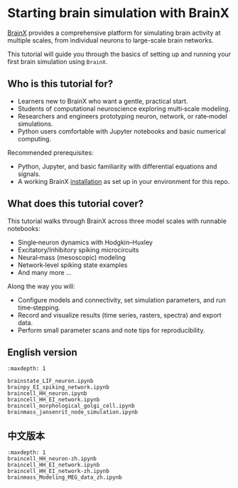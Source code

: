 # Starting brain simulation with BrainX 

[BrainX](https://github.com/chaobrain) provides a comprehensive platform for 
simulating brain activity at multiple scales, from individual neurons to 
large-scale brain networks. 

This tutorial will guide you through the basics of setting up and running 
your first brain simulation using ``BrainX``.


## Who is this tutorial for?

- Learners new to BrainX who want a gentle, practical start.
- Students of computational neuroscience exploring multi‑scale modeling.
- Researchers and engineers prototyping neuron, network, or rate‑model simulations.
- Python users comfortable with Jupyter notebooks and basic numerical computing.

Recommended prerequisites:

- Python, Jupyter, and basic familiarity with differential equations and signals.
- A working BrainX [installation](./install.md) as set up in your environment for this repo.

## What does this tutorial cover?

This tutorial walks through BrainX across three model scales with runnable notebooks:

- Single‑neuron dynamics with Hodgkin–Huxley
- Excitatory/Inhibitory spiking microcircuits
- Neural‑mass (mesoscopic) modeling
- Network‑level spiking state examples
- And many more ...

Along the way you will:

- Configure models and connectivity, set simulation parameters, and run time‑stepping.
- Record and visualize results (time series, rasters, spectra) and export data.
- Perform small parameter scans and note tips for reproducibility.


## English version

```{toctree}
:maxdepth: 1

brainstate_LIF_neuron.ipynb
brainpy_EI_spiking_network.ipynb
braincell_HH_neuron.ipynb
braincell_HH_EI_network.ipynb
braincell_morphological_golgi_cell.ipynb
brainmass_jansenrit_node_simulation.ipynb
```


## 中文版本

```{toctree}
:maxdepth: 1
braincell_HH_neuron-zh.ipynb
braincell_HH_EI_network.ipynb
braincell_HH_EI_network-zh.ipynb
brainmass_Modeling_MEG_data_zh.ipynb
```
